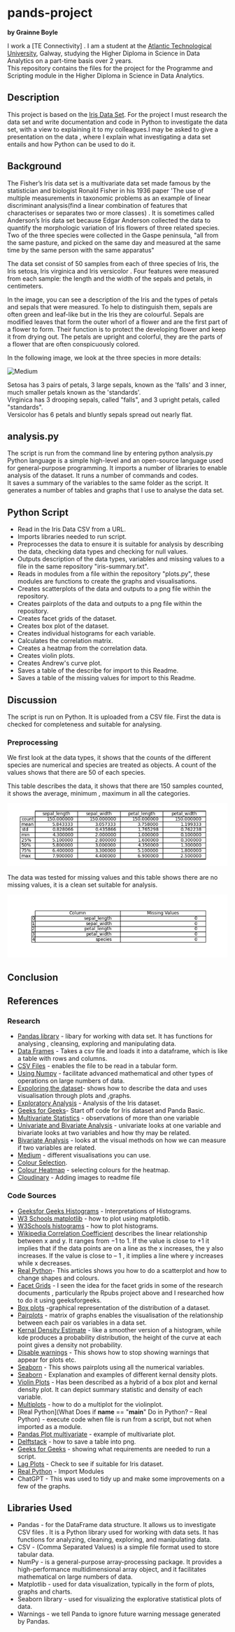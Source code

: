 # pands-project  

**by Grainne Boyle**

I work a [TE Connectivity] .
I am a student at the [Atlantic Technological University](https://www.atu.ie/), Galway, studying the Higher Diploma in Science in Data Analytics on a part-time basis over 2 years.  
This repository contains the files for the project for the Programme and Scripting module in the Higher Diploma in Science in Data Analytics.

## Description  
This project is based on the [Iris Data Set](https://en.wikipedia.org/wiki/Iris_flower_data_set). For the project I must research the data set and write documentation and code in Python to investigate the data set, with a view to explaining it to my colleagues.I may be asked to give a presentation on the data , where I explain what investigating a data set entails and how Python can be used to do it. 









## Background  
The Fisher’s Iris data set  is a multivariate data set made famous by the statistician and biologist Ronald Fisher in his 1936 paper 'The use of multiple measurements in taxonomic problems as an example of linear discriminant analysis(find a linear combination of features that characterises or separates two or more classes) . It is sometimes called Anderson’s Iris data set because Edgar Anderson collected the data to quantify the morphologic variation of Iris flowers of three related species. Two of the three species were collected in the Gaspe peninsula,  "all from the same pasture, and picked on the same day and measured at the same time by the same person with the same apparatus"

The data set consist of 50 samples from each of three species of Iris, the Iris setosa, Iris virginica and Iris versicolor . Four features were measured from each sample: the length and the width of the sepals and petals, in centimeters. 

In the image, you can see a description of the Iris and the types of petals and sepals that were measured. To help to distinguish them, sepals are often green and leaf-like but in the Iris they are colourful. Sepals are modified leaves that form the outer whorl of a flower and are the first part of a flower to form. Their function is to protect the developing flower and keep it from drying out. The petals are upright and colorful, they are the parts of a flower that are often conspicuously colored.


In the following image, we look at the three species in more details:  

![Medium](https://miro.medium.com/v2/resize:fit:1400/format:webp/1*YYiQed4kj_EZ2qfg_imDWA.png)

Setosa has 3 pairs of petals, 3 large sepals, known as the 'falls' and 3 inner, much smaller petals known as the 'standards'.   
Virginica has 3 drooping sepals, called "falls",  and 3 upright petals, called "standards".  
Versicolor has 6 petals and bluntly sepals spread out nearly flat.   
 


## analysis.py  
The script is run from the command line by entering python analysis.py  
Python language is a simple high-level and an open-source language used for general-purpose programming.
It imports a number of libraries to enable analysis of the dataset. 
It runs a number of commands and codes.  
It saves a summary of the variables to the same folder as the script.
It generates a number of tables and graphs that I use to analyse the data set.
## Python Script  
* Read in the Iris Data CSV from a URL.  
* Imports libraries needed to run script.  
* Preprocesses the data to ensure it is suitable for analysis by describing the data, checking data types and checking for null values.  
* Outputs description of the data types, variables and missing values to a file in the same repository "iris-summary.txt".   
* Reads in modules from a file within the repository "plots.py", these modules are functions to create the graphs and visualisations.  
* Creates scatterplots of the data and outputs to a png file within the repository.  
* Creates pairplots of the data and outputs to a png file within the repository.  
* Creates facet grids of the dataset.  
* Creates box plot of the dataset.  
* Creates individual histograms for each variable.  
* Calculates the correlation matrix.   
* Creates a heatmap from the correlation data.  
* Creates violin plots.  
* Creates Andrew's curve plot.  
* Saves a table of the describe for import to this Readme.  
* Saves a table of the missing values for import to this Readme.  

## Discussion

The script is run on Python. It is uploaded from a CSV file. First the data is checked for completeness and suitable for analysing.

### Preprocessing 

We first look at the data types, it shows that the counts of the different species are numerical and species are treated as objects. A count of the values shows that there are 50 of each species.

This table describes the data, it shows that there are 150 samples counted, it shows the average, minimum , maximum in all the categories.

![alt text](describetable.png)

The data was tested for missing values and this table shows there are no missing values, it is a clean set suitable for analysis.  

![alt text](<Missing values Table.png>)





## Conclusion  

## References  

### Research  
* [Pandas library](https://pypi.org/project/pandas/) - libary for working with data set. It has functions for analysing , cleansing, exploring and manipulating data.  
* [Data Frames](https://www.w3schools.com/r/r_data_frames.asp) - Takes a csv file and loads it into a dataframe, which is like a table with rows and columns.  
* [CSV Files](https://docs.python.org/3/library/csv.html) - enables the file to be read in a tabular form.  
* [Using Numpy](https://numpy.org/doc/stable/user/absolute_beginners.html) - facilitate advanced mathematical and other types of operations on large numbers of data.  
* [Expoloring the dataset](https://www.geeksforgeeks.org/exploratory-data-analysis-on-iris-dataset/)- shows how to describe the data and uses visualisation through plots and ,graphs.  
* [Exploratory Analysis](https://medium.com/@nirajan.acharya666/exploratory-data-analysis-of-iris-dataset-9c0df76771df) - Analysis of the Iris dataset.
* [Geeks for Geeks](https://www.geeksforgeeks.org/python-basics-of-pandas-using-iris-dataset/)- Start off code for Iris dataset and Panda Basic.  
* [Multivariate Statistics](https://en.wikipedia.org/wiki/Multivariate_statistics) - observations of more than one variable  
* [Univariate and Bivariate Analysis](https://www.geeksforgeeks.org/univariate-bivariate-and-multivariate-data-and-its-analysis/) - univariate looks at one variable and bivariate looks at two variables and how thy may be related.  
* [Bivariate Analysis](https://www.questionpro.com/blog/bivariate-analysis/) - looks at the visual methods on how we can measure if two variables are related.  
* [Medium](https://medium.com/geekculture/8-best-seaborn-visualizations-20143a4b3b2f) - different visualisations you can use.  
* [Colour Selection](https://matplotlib.org/mpl_examples/color/named_colors.hires.png).  
* [Colour Heatmap](https://python-graph-gallery.com/92-control-color-in-seaborn-heatmaps/) - selecting colours for the heatmap. 
* [Cloudinary](https://cloudinary.com/guides/web-performance/4-ways-to-add-images-to-github-readme-1-bonus-method#:~:text=The%20easiest%20way%20to%20add,you%20want%20it%20to%20appear.) - Adding images to readme file

### Code Sources 
* [Geeksfor Geeks Histograms](https://www.geeksforgeeks.org/interpretations-of-histogram/) - Interpretations of Histograms.  
* [W3 Schools matplotlib](https://www.w3schools.com/python/matplotlib_pyplot.asp) - how to plot using matplotlib.  
* [W3Schools histograms](https://www.w3schools.com/python/matplotlib_histograms.asp) - how to plot histograms.  
* [Wikipedia Correlation Coefficient](https://en.wikipedia.org/wiki/Pearson_correlation_coefficient) describes the linear relationship between x and y. It ranges from −1 to 1. If the value is close to +1 it implies that  if the data points are on a line as the x increases, the y also increases. If the value is close to – 1 , it implies a line where y increases while x decreases.  
* [Real Python](https://realpython.com/visualizing-python-plt-scatter/)- This articles shows you how to do a scatterplot and how to change shapes and colours.  
* [Facet Grids](https://www.geeksforgeeks.org/python-seaborn-facetgrid-method/) - I seen the idea for the facet grids in some of the research documents , particularly the Rpubs project above and I researched how to do it using geeksforgeeks.  
* [Box plots](https://www.geeksforgeeks.org/box-plot-and-histogram-exploration-on-iris-data/) -graphical representation of the distribution of a dataset.  
* [Pairplots](https://seaborn.pydata.org/generated/seaborn.pairplot.html) - matrix of graphs enables the visualisation of the relationship between each pair os variables in a data set.  
* [Kernal Density Estimate](https://seaborn.pydata.org/generated/seaborn.kdeplot.html) - like a smoother version of a histogram, while kde produces a probability distribution, the height of the curve at each point gives a density not probability.  
* [Disable warnings](https://www.geeksforgeeks.org/how-to-disable-python-warnings/) - This shows how to stop showing warnings that appear for plots etc.  
* [Seaborn](https://seaborn.pydata.org/generated/seaborn.pairplot.html) - This shows pairplots using all the numerical variables.  
* [Seaborn](https://seaborn.pydata.org/generated/seaborn.kdeplot.html) - Explanation and examples of different kernal density plots.  
*  [Violin Plots](https://www.geeksforgeeks.org/violin-plot-for-data-analysis/) - Has been described as a hybrid of a box plot and kernal density plot. It can depict summary statistic and density of each variable.  
* [Multiplots](https://www.geeksforgeeks.org/multi-plot-grid-in-seaborn/) - how to do a multiplot for the violinplot.  
* [Real Python](What Does if __name__ == "__main__" Do in Python? – Real Python) - execute code when  file is run from a script, but not when imported as a module.  
* [Pandas Plot multivariate](https://pandas.pydata.org/docs/user_guide/visualization.html#andrews-curves) - example of multivariate plot.  
* [Delftstack](https://www.delftstack.com/howto/python-pandas/pandas-png/) - how to save a table into png.  
* [Geeks for Geeks](https://www.geeksforgeeks.org/how-to-automatically-install-required-packages-from-a-python-script/) - showing what requirements are needed to run a script.  
* [Lag Plots](https://www.ncss.com/wp-content/themes/ncss/pdf/Procedures/NCSS/Lag_Plots.pdf) - Check to see if suitable for Iris dataset. 
* [Real Python](https://realpython.com/python-import/) - Import Modules 
* ChatGPT - This was used to tidy up and make some improvements on a few of the graphs.



## Libraries Used  

* Pandas - for the DataFrame data structure. It allows us to investigate CSV files . It is a Python library used for working with data sets. It has functions for analyzing, cleaning, exploring, and manipulating data.  
* CSV - (Comma Separated Values) is a simple file format used to store tabular data.  
* NumPy - is a general-purpose array-processing package. It provides a high-performance multidimensional array object, and it facilitates mathematical on large numbers of data.  
* Matplotlib - used for data visualization, typically in the form of plots, graphs and charts.  
* Seaborn library - used for visualizing the explorative statistical plots of data.  
* Warnings - we tell Panda to ignore future warning message generated by Pandas.  



